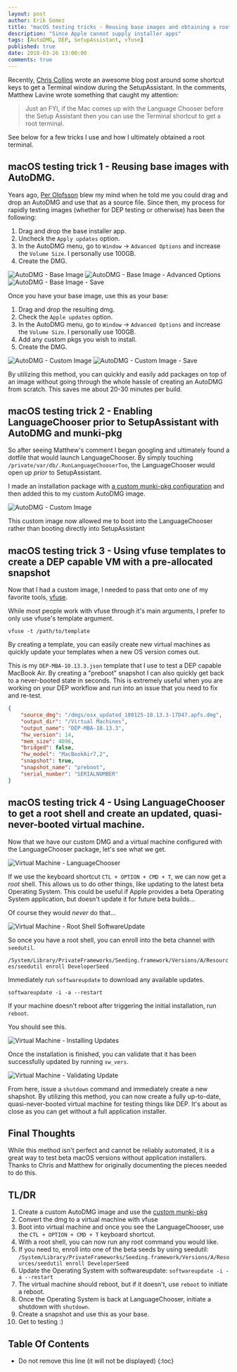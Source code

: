 ```yaml
---
layout: post
author: Erik Gomez
title: "macOS testing tricks - Reusing base images and obtaining a root shell prior to SetupAssistant with LanguageChooser"
description: "Since Apple cannot supply installer apps"
tags: [AutoDMG, DEP, SetupAssistant, vfuse]
published: true
date: 2018-03-26 13:00:00
comments: true
---
```


Recently, [Chris Collins](https://chris-collins.io/2018/03/15/Using-Terminal-At-macOS-Setup-Assistant/) wrote an awesome blog post around some shortcut keys to get a Terminal window during the SetupAssistant. In the comments, Matthew Lavine wrote something that caught my attention:

> Just an FYI, if the Mac comes up with the Language Chooser before the Setup Assistant then you can use the Terminal shortcut to get a root terminal.

See below for a few tricks I use and how I ultimately obtained a root terminal.

## macOS testing trick 1 - Reusing base images with AutoDMG.
Years ago, [Per Olofsson](https://github.com/MagerValp) blew my mind when he told me you could drag and drop an AutoDMG and use that as a source file. Since then, my process for rapidly testing images (whether for DEP testing or otherwise) has been the following:

1. Drag and drop the base installer app.
2. Uncheck the `Apply updates` option.
3. In the AutoDMG menu, go to `Window` -> `Advanced Options` and increase the `Volume Size`. I personally use 100GB.
4. Create the DMG.

![AutoDMG - Base Image](/images/2018/03/base_image.png)
![AutoDMG - Base Image - Advanced Options](/images/2018/03/base_image_advanced_options.png)
![AutoDMG - Base Image - Save](/images/2018/03/base_image_save.png)

Once you have your base image, use this as your base:

1. Drag and drop the resulting dmg.
2. Check the `Apple updates` option.
3. In the AutoDMG menu, go to `Window` -> `Advanced Options` and increase the `Volume Size`. I personally use 100GB.
4. Add any custom pkgs you wish to install.
5. Create the DMG.

![AutoDMG - Custom Image](/images/2018/03/custom_image.png)
![AutoDMG - Custom Image - Save](/images/2018/03/custom_image_save.png)

By utilizing this method, you can quickly and easily add packages on top of an image without going through the whole hassle of creating an AutoDMG from scratch. This saves me about 20-30 minutes per build.

## macOS testing trick 2 - Enabling LanguageChooser prior to SetupAssistant with AutoDMG and munki-pkg
So after seeing Matthew's comment I began googling and ultimately found a dotfile that would launch LanguageChooser. By simply touching `/private/var/db/.RunLanguageChooserToo`, the LanguageChooser would open up _prior_ to SetupAssistant.

I made an installation package with [a custom munki-pkg configuration](https://github.com/munki/munki-pkg/pull/30) and then added this to my custom AutoDMG image.

![AutoDMG - Custom Image](/images/2018/03/custom_image.png)

This custom image now allowed me to boot into the LanguageChooser rather than booting directly into SetupAssistant

## macOS testing trick 3 - Using vfuse templates to create a DEP capable VM with a pre-allocated snapshot
Now that I had a custom image, I needed to pass that onto one of my favorite tools, [vfuse](https://github.com/chilcote/vfuse).

While most people work with vfuse through it's main arguments, I prefer to only use vfuse's template argument.

`vfuse -t /path/to/template`

By creating a template, you can easily create new virtual machines as quickly update your templates when a new OS version comes out.

This is my `DEP-MBA-10.13.3.json` template that I use to test a DEP capable MacBook Air. By creating a "preboot" snapshot I can also quickly get back to a never-booted state in seconds. This is extremely useful when you are working on your DEP workflow and run into an issue that you need to fix and re-test.

```json
{
    "source_dmg": "/dmgs/osx_updated_180125-10.13.3-17D47.apfs.dmg",
    "output_dir": "/Virtual Machines",
    "output_name": "DEP-MBA-10.13.3",
    "hw_version": 14,
    "mem_size": 4096,
    "bridged": false,
    "hw_model": "MacBookAir7,2",
    "snapshot": true,
    "snapshot_name": "preboot",
    "serial_number": "SERIALNUMBER"
}
```

## macOS testing trick 4 - Using LanguageChooser to get a root shell and create an updated, quasi-never-booted virtual machine.
Now that we have our custom DMG and a virtual machine configured with the LanguageChooser package, let's see what we get.

![Virtual Machine - LanguageChooser](/images/2018/03/virtual_machine_language_chooser.png)

If we use the keyboard shortcut `CTL + OPTION + CMD + T`, we can now get a _root_ shell. This allows us to do other things, like updating to the latest beta Operating System. This could be useful if Apple provides a beta Operating System application, but doesn't update it for future beta builds...

Of course they would _never_ do that...

![Virtual Machine - Root Shell SoftwareUpdate](/images/2018/03/virtual_machine_root_shell_softwareupdate.png)

So once you have a root shell, you can enroll into the beta channel with `seedutil`.

`/System/Library/PrivateFrameworks/Seeding.framework/Versions/A/Resources/seedutil enroll DeveloperSeed`

Immediately run `softwareupdate` to download any available updates.

`softwareupdate -i -a --restart`

If your machine doesn't reboot after triggering the initial installation, run `reboot`.

You should see this.

![Virtual Machine - Installing Updates](/images/2018/03/virtual_machine_installing_updates.png)

Once the installation is finished, you can validate that it has been successfully updated by running `sw_vers`.

![Virtual Machine - Validating Update](/images/2018/03/virtual_machine_validating_update.png)

From here, issue a `shutdown` command and immediately create a new shapshot. By utilizing this method, you can now create a fully up-to-date, quasi-never-booted virtual machine for testing things like DEP. It's about as close as you can get without a full application installer.

## Final Thoughts
While this method isn't perfect and cannot be reliably automated, it is a great way to test beta macOS versions without application installers. Thanks to Chris and Matthew for originally documenting the pieces needed to do this.

## TL/DR
1. Create a custom AutoDMG image and use the [custom munki-pkg](https://github.com/munki/munki-pkg/pull/30)
2. Convert the dmg to a virtual machine with vfuse
3. Boot into virtual machine and once you see the LanguageChooser, use the `CTL + OPTION + CMD + T` keyboard shortcut.
4. With a root shell, you can now run any root command you would like.
5. If you need to, enroll into one of the beta seeds by using seedutil: `/System/Library/PrivateFrameworks/Seeding.framework/Versions/A/Resources/seedutil enroll DeveloperSeed`
6. Update the Operating System with softwareupdate: `softwareupdate -i -a --restart`
7. The virtual machine should reboot, but if it doesn't, use `reboot` to initiate a reboot.
8. Once the Operating System is back at LanguageChooser, initiate a shutdown with `shutdown`.
9. Create a snapshot and use this as your base.
10. Get to testing :)

## Table Of Contents
* Do not remove this line (it will not be displayed)
{:toc}
